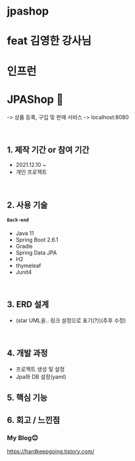 # jpashop

# feat 김영한 강사님
# 인프런

# JPAShop 📌
-> 상품 등록, 구입 및 판매 서비스
-> localhost:8080

</br>

## 1. 제작 기간 or 참여 기간
* 2021.12.10 ~ 
* 개인 프로젝트

</br>

## 2. 사용 기술
#### `Back-end`
  * Java 11
  * Spring Boot 2.6.1
  * Gradle
  * Spring Data JPA
  * H2
  * thymeleaf
  * Junit4

</br>

## 3. ERD 설계
* (star UML을.. 링크 설정으로 표기(?))(추후 수정)

</br>

## 4. 개발 과정
* 프로젝트 생성 및 설정
* Jpa와 DB 설정(yaml)

## 5. 핵심 기능

## 6. 회고 / 느낀점

### My Blog😊

https://hardkeepgoing.tistory.com/
